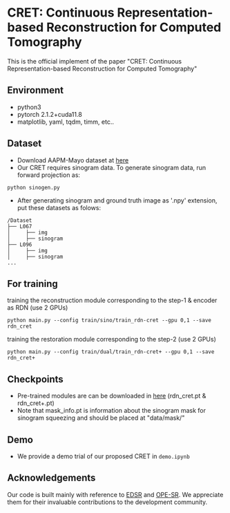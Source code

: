 # CRET: Continuous Representation-based Reconstruction for Computed Tomography

This is the official implement of the paper "CRET: Continuous Representation-based Reconstruction for Computed Tomography"

## Environment
- python3
- pytorch 2.1.2+cuda11.8
- matplotlib, yaml, tqdm, timm, etc..

## Dataset
- Download AAPM-Mayo dataset at [here](https://ctcicblog.mayo.edu/2016-low-dose-ct-grand-challenge/)
- Our CRET requires sinogram data. To generate sinogram data, run forward projection as:
```commandline
python sinogen.py 
```
- After generating sinogram and ground truth image as '.npy' extension, put these datasets as folows:
```
/Dataset
├── L067
│     ├── img
│     ├── sinogram
├── L096
│     ├── img
│     ├── sinogram
...
```

## For training
training the reconstruction module corresponding to the step-1 & encoder as RDN (use 2 GPUs)
```
python main.py --config train/sino/train_rdn-cret --gpu 0,1 --save rdn_cret
```

training the restoration module corresponding to the step-2  (use 2 GPUs)
```
python main.py --config train/dual/train_rdn-cret+ --gpu 0,1 --save rdn_cret+
```

## Checkpoints
- Pre-trained modules are can be downloaded in [here](https://drive.google.com/drive/folders/1_O0UYI2-17IxfMYvClGkDlHZgl-pdpNt?usp=drive_link) (rdn_cret.pt & rdn_cret+.pt) 
- Note that mask_info.pt is information about the sinogram mask for sinogram squeezing and should be placed at "data/mask/"
## Demo
- We provide a demo trial of our proposed CRET in `demo.ipynb`

## Acknowledgements
Our code is built mainly with reference to [EDSR](https://github.com/sanghyun-son/EDSR-PyTorch/tree/master) and [OPE-SR](https://github.com/gaochao-s/ope-sr/tree/main).  We appreciate them for their invaluable contributions to the development community.
